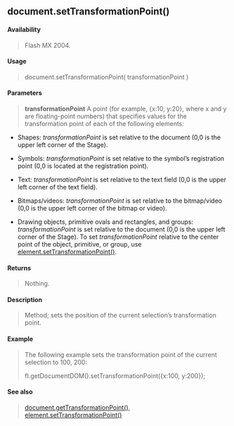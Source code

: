 ## document.setTransformationPoint()

#### Availability

> Flash MX 2004.

#### Usage

> document.setTransformationPoint( transformationPoint )

#### Parameters

> **transformationPoint** A point (for example, {x:10, y:20}, where x and y are floating-point numbers) that specifies values for the transformation point of each of the following elements:

-   Shapes: *transformationPoint* is set relative to the document (0,0 is the upper left corner of the Stage).

-   Symbols: *transformationPoint* is set relative to the symbol’s registration point (0,0 is located at the registration point).

-   Text: *transformationPoint* is set relative to the text field (0,0 is the upper left corner of the text field).

-   Bitmaps/videos: *transformationPoint* is set relative to the bitmap/video (0,0 is the upper left corner of the bitmap or video).

-   Drawing objects, primitive ovals and rectangles, and groups: *transformationPoint* is set relative to the document (0,0 is the upper left corner of the Stage). To set *transformationPoint* relative to the center point of the object, primitive, or group, use [element.setTransformationPoint()](#_bookmark401).

#### Returns

> Nothing.

#### Description

> Method; sets the position of the current selection’s transformation point.

#### Example

> The following example sets the transformation point of the current selection to 100, 200:
>
> fl.getDocumentDOM().setTransformationPoint({x:100, y:200});

#### See also

> [document.getTransformationPoint()](#_bookmark218), [element.setTransformationPoint()](#_bookmark401)
